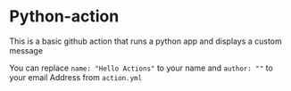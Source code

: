 # Python-action
This is a basic github action that runs a python app and displays a custom message

You can replace `name: "Hello Actions"` to your name and `author: ""` to your email Address from `action.yml`
